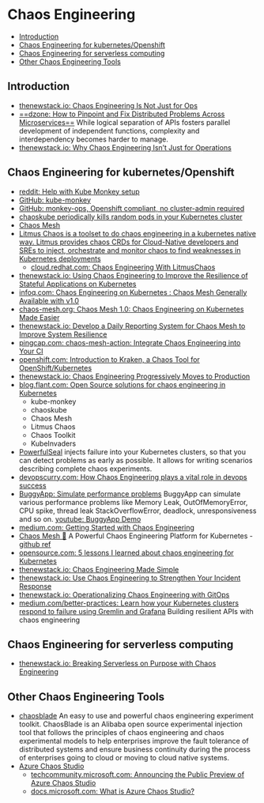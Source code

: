 # Chaos Engineering
- [Introduction](#introduction)
- [Chaos Engineering for kubernetes/Openshift](#chaos-engineering-for-kubernetesopenshift)
- [Chaos Engineering for serverless computing](#chaos-engineering-for-serverless-computing)
- [Other Chaos Engineering Tools](#other-chaos-engineering-tools)

## Introduction
- [thenewstack.io: Chaos Engineering Is Not Just for Ops](https://thenewstack.io/chaos-engineering-is-not-just-for-ops/)
- [==dzone: How to Pinpoint and Fix Distributed Problems Across Microservices==](https://dzone.com/articles/how-to-pinpoint-and-fix-distributed-problems-acros) While logical separation of APIs fosters parallel development of independent functions, complexity and interdependency becomes harder to manage.
- [thenewstack.io: Why Chaos Engineering Isn’t Just for Operations](https://thenewstack.io/why-chaos-engineering-isnt-just-for-operations/)

## Chaos Engineering for kubernetes/Openshift
* [reddit: Help with Kube Monkey setup](https://www.reddit.com/r/openshift/comments/e1j5qzrbac_for_container_access_to_destroy_other/)
* [GitHub: kube-monkey](https://github.com/asobti/kube-monkey)
* [GitHub: monkey-ops, Openshift compliant, no cluster-admin required](https://github.comjoshmsmith/monkey-ops)
* [chaoskube periodically kills random pods in your Kubernetes cluster](https://github.com/linkichaoskube)
* [Chaos Mesh](https://github.com/pingcap/chaos-mesh)
* [Litmus Chaos is a toolset to do chaos engineering in a kubernetes native way. Litmus provides chaos CRDs for Cloud-Native developers and SREs to inject, orchestrate and monitor chaos to find weaknesses in Kubernetes deployments](https://github.com/litmuschaos/litmus)
    * [cloud.redhat.com: Chaos Engineering With LitmusChaos](https://cloud.redhat.com/blog/chaos-engineering-with-litmuschaos)
* [thenewstack.io: Using Chaos Engineering to Improve the Resilience of Stateful Applications on Kubernetes](https://thenewstack.io/using-chaos-engineering-to-improve-the-resilience-of-stateful-applications-on-kubernetes/)
* [infoq.com: Chaos Engineering on Kubernetes : Chaos Mesh Generally Available with v1.0](https://www.infoq.com/news/2020/10/kubernetes-chaos-mesh-ga/)
* [chaos-mesh.org: Chaos Mesh 1.0: Chaos Engineering on Kubernetes Made Easier](https://chaos-mesh.org/blog/chaos-mesh-1.0-chaos-engineering-on-kubernetes-made-easier/)
* [thenewstack.io: Develop a Daily Reporting System for Chaos Mesh to Improve System Resilience](https://thenewstack.io/develop-a-daily-reporting-system-for-chaos-mesh-to-improve-system-resilience/)
* [pingcap.com: chaos-mesh-action: Integrate Chaos Engineering into Your CI](https://pingcap.com/blog/chaos-mesh-action-integrate-chaos-engineering-into-your-ci)
* [openshift.com: Introduction to Kraken, a Chaos Tool for OpenShift/Kubernetes](https://www.openshift.com/blog/introduction-to-kraken-a-chaos-tool-for-openshift/kubernetes)
* [thenewstack.io: Chaos Engineering Progressively Moves to Production](https://thenewstack.io/chaos-engineering-progressively-moves-to-production/)
* [blog.flant.com: Open Source solutions for chaos engineering in Kubernetes](https://blog.flant.com/chaos-engineering-in-kubernetes-open-source-tools/)
    - kube-monkey
    - chaoskube
    - Chaos Mesh
    - Litmus Chaos
    - Chaos Toolkit
    - KubeInvaders
* [PowerfulSeal](https://github.com/powerfulseal/powerfulseal) injects failure into your Kubernetes clusters, so that you can detect problems as early as possible. It allows for writing scenarios describing complete chaos experiments.
* [devopscurry.com: How Chaos Engineering plays a vital role in devops success](https://devopscurry.com/how-chaos-engineering-plays-a-vital-role-in-devops-success)
* [BuggyApp: Simulate performance problems](https://buggyapp.ycrash.io/) BuggyApp can simulate various performance problems like Memory Leak, OutOfMemoryError, CPU spike, thread leak StackOverflowError, deadlock, unresponsiveness and so on. [youtube: BuggyApp Demo](https://www.youtube.com/watch?v=exsv-RUrUFY&t=2s&ab_channel=yCrash)
* [medium.com: Getting Started with Chaos Engineering](https://1829034.medium.com/getting-started-with-chaos-engineering-13e85a438d37)
* [Chaos Mesh 🌟](https://chaos-mesh.org/) A Powerful Chaos Engineering Platform for Kubernetes - [github ref](https://github.com/chaos-mesh/chaos-mesh)
* [opensource.com: 5 lessons I learned about chaos engineering for Kubernetes](https://opensource.com/article/21/10/chaos-engineering-kubernetes-ebook)
* [thenewstack.io: Chaos Engineering Made Simple](https://thenewstack.io/chaos-engineering-made-simple/)
* [thenewstack.io: Use Chaos Engineering to Strengthen Your Incident Response](https://thenewstack.io/use-chaos-engineering-to-strengthen-your-incident-response/)
* [thenewstack.io: Operationalizing Chaos Engineering with GitOps](https://thenewstack.io/operationalizing-chaos-engineering-with-gitops/)
* [medium.com/better-practices: Learn how your Kubernetes clusters respond to failure using Gremlin and Grafana](https://medium.com/better-practices/chaos-d3ef238ec328) Building resilient APIs with chaos engineering

## Chaos Engineering for serverless computing
* [thenewstack.io: Breaking Serverless on Purpose with Chaos Engineering](https://thenewstack.io/breaking-serverless-on-purpose-with-chaos-engineering/)

## Other Chaos Engineering Tools
- [chaosblade](https://github.com/chaosblade-io/chaosblade) An easy to use and powerful chaos engineering experiment toolkit. ChaosBlade is an Alibaba open source experimental injection tool that follows the principles of chaos engineering and chaos experimental models to help enterprises improve the fault tolerance of distributed systems and ensure business continuity during the process of enterprises going to cloud or moving to cloud native systems.
- [Azure Chaos Studio](https://azure.microsoft.com/services/chaos-studio/#overview)
    - [techcommunity.microsoft.com: Announcing the Public Preview of Azure Chaos Studio](https://techcommunity.microsoft.com/t5/azure-governance-and-management/announcing-the-public-preview-of-azure-chaos-studio/ba-p/2893050)
    - [docs.microsoft.com: What is Azure Chaos Studio?](https://docs.microsoft.com/en-us/azure/chaos-studio/chaos-studio-overview)